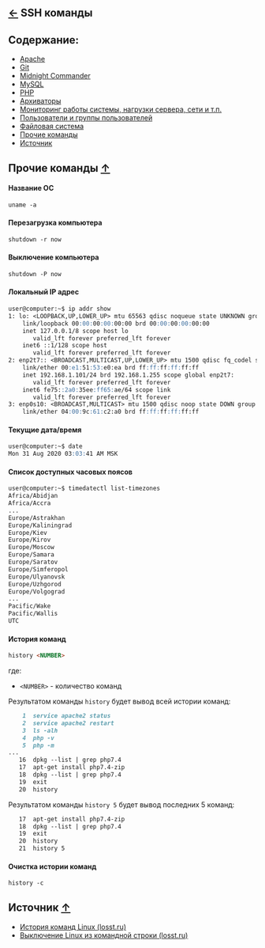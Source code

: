 [&larr;](../readme.md "Шпаргалка") SSH команды
----------------------------------------------

## <a name="content"></a> Содержание:

- [Apache](apache.md "Apache")
- [Git](git.md "Git")
- [Midnight Commander](midnight-commander.md "Midnight Commander")
- [MySQL](mysql.md "MySQL")
- [PHP](php.md "PHP")
- [Архиваторы](archivers.md "Архиваторы")
- [Мониторинг работы системы, нагрузки сервера, сети и т.п.](monitoring-system-operation-server-load-network-etc.md "Мониторинг работы системы, нагрузки сервера, сети и т.п.")
- [Пользователи и группы пользователей](users-and-user-groups.md "Пользователи и группы пользователей")
- [Файловая система](file-system.md "Файловая система")
- [Прочие команды](#other-commands "Прочие команды")
- [Источник](#source)

## <a name="other-commands"></a> Прочие команды [&uarr;](#content "Содержание")

#### Название ОС

```markdown
uname -a
```

#### Перезагрузка компьютера

```markdown
shutdown -r now
```

#### Выключение компьютера

```markdown
shutdown -P now
```

#### Локальный IP адрес

```markdown
user@computer:~$ ip addr show
1: lo: <LOOPBACK,UP,LOWER_UP> mtu 65563 qdisc noqueue state UNKNOWN group default qlen 1000
    link/loopback 00:00:00:00:00:00 brd 00:00:00:00:00:00
    inet 127.0.0.1/8 scope host lo
       valid_lft forever preferred_lft forever
    inet6 ::1/128 scope host
       valid_lft forever preferred_lft forever
2: enp2t7:: <BROADCAST,MULTICAST,UP,LOWER_UP> mtu 1500 qdisc fq_codel state UNKNOWN group default qlen 1000
    link/ether 00:e1:51:53:e0:ea brd ff:ff:ff:ff:ff:ff
    inet 192.168.1.101/24 brd 192.168.1.255 scope global enp2t7:
       valid_lft forever preferred_lft forever
    inet6 fe75::2a0:35ee:ff65:ae/64 scope link
       valid_lft forever preferred_lft forever
3: enp0s10: <BROADCAST,MULTICAST> mtu 1500 qdisc noop state DOWN group default qlen 1000
    link/ether 04:00:9c:61:c2:a0 brd ff:ff:ff:ff:ff:ff
```

#### Текущие дата/время

```markdown
user@computer:~$ date
Mon 31 Aug 2020 03:03:41 AM MSK
```

#### Список доступных часовых поясов

```markdown
user@computer:~$ timedatectl list-timezones
Africa/Abidjan
Africa/Accra
...
Europe/Astrakhan
Europe/Kaliningrad
Europe/Kiev
Europe/Kirov
Europe/Moscow
Europe/Samara
Europe/Saratov
Europe/Simferopol
Europe/Ulyanovsk
Europe/Uzhgorod
Europe/Volgograd
...
Pacific/Wake
Pacific/Wallis
UTC
```

#### История команд

```markdown
history <NUMBER>
```

где:

- `<NUMBER>` - количество команд

Результатом команды `history` будет вывод всей истории команд:

```markdown
    1  service apache2 status
    2  service apache2 restart
    3  ls -alh
    4  php -v
    5  php -m
...
   16  dpkg --list | grep php7.4
   17  apt-get install php7.4-zip
   18  dpkg --list | grep php7.4
   19  exit
   20  history
```

Результатом команды `history 5` будет вывод последних 5 команд:

```markdown
   17  apt-get install php7.4-zip
   18  dpkg --list | grep php7.4
   19  exit
   20  history
   21  history 5
```

#### Очистка истории команд

```markdown
history -c
```

## <a name="source"></a> Источник [&uarr;](#content "Содержание")

- [История команд Linux (losst.ru)](https://losst.ru/istoriya-komand-linux)
- [Выключение Linux из командной строки (losst.ru)](https://losst.ru/vyklyuchenie-linux-iz-komandnoj-stroki)